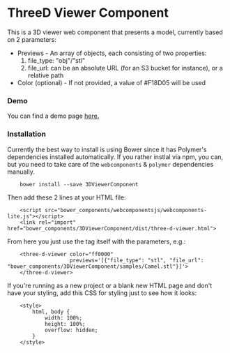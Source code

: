 
ThreeD Viewer Component
=====================

This is a 3D viewer web component that presents a model, currently based on 2 parameters:

* Previews - An array of objects, each consisting of two properties:
 	1. file_type: "obj"/"stl"
 	2. file_url: can be an absolute URL (for an S3 bucket for instance), or a relative path
* Color (optional) - If not provided, a value of #F18D05 will be used

### Demo

You can find a demo page [here.](http://codepen.io/OmriAharon/pen/XKVXKk)

### Installation

Currently the best way to install is using Bower since it has Polymer's dependencies installed automatically.
If you rather instlal via npm, you can, but you need to take care of the `webcomponents` & `polymer` dependencies manually.

		bower install --save 3DViewerComponent

Then add these 2 lines at your HTML file:

        <script src="bower_components/webcomponentsjs/webcomponents-lite.js"></script>
        <link rel="import" href="bower_components/3DViewerComponent/dist/three-d-viewer.html">

From here you just use the tag itself with the parameters, e.g.:

        <three-d-viewer color="ff0000" 
                        previews='[{"file_type": "stl", "file_url": "bower_components/3DViewerComponent/samples/Camel.stl"}]'>
        </three-d-viewer>

If you're running as a new project or a blank new HTML page and don't have your styling, add this CSS for styling just to see how it looks:

        <style>
            html, body {
                width: 100%;
                height: 100%;
                overflow: hidden;
            }
        </style>

    